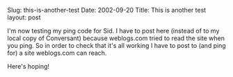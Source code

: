 Slug: this-is-another-test
Date: 2002-09-20
Title: This is another test
layout: post

I&#39;m now testing my ping code for Sid. I have to post here (instead of to my local copy of Conversant) because weblogs.com tried to read the site when you ping. So in order to check that it&#39;s all working I have to post to (and ping for) a site weblogs.com can reach.

Here&#39;s hoping!
